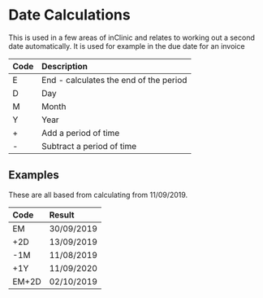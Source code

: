 # Date Calculations

This is used in a few areas of inClinic and relates to working out a second date automatically. It is used for example in the due date for an invoice

| Code | Description |
| :--- | :--- |
| E | End - calculates the end of the period |
| D | Day |
| M | Month |
| Y | Year |
| + | Add a period of time |
| - | Subtract a period of time |

## Examples

These are all based from calculating from 11/09/2019.

| Code | Result |
| :--- | :--- |
| EM | 30/09/2019 |
| +2D | 13/09/2019 |
| -1M | 11/08/2019 |
| +1Y | 11/09/2020 |
| EM+2D | 02/10/2019 |

